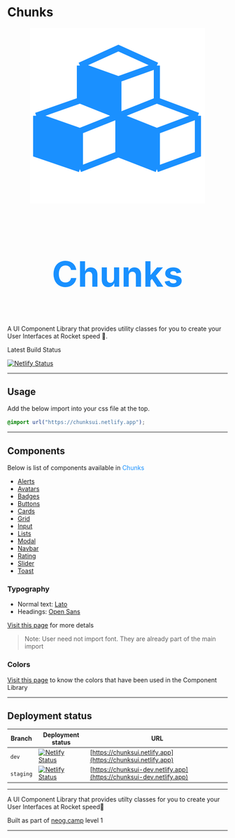 # Chunks

<div style="display: flex; flex-direction:column;align-items: center; justify-content:center;">
  <img style="height: 2.rem" src="./assets/chunks-icon.svg">
  <h1 style="color: #1890ff; font-size: 5rem;border: none">Chunks</h1>
</div>

A UI Component Library that provides utility classes for you to create your User Interfaces at Rocket speed 🚀.

Latest Build Status

[![Netlify Status](https://api.netlify.com/api/v1/badges/7b36e178-fb6e-4c9d-abc7-4b39247a3c65/deploy-status)](https://app.netlify.com/sites/chunksui/deploys)

---

## Usage

Add the below import into your css file at the top.

```css
@import url("https://chunksui.netlify.app");
```

---

## Components

Below is list of components available in <span style="color: #1890ff">Chunks</span>

- [Alerts](https://chunksui.netlify.app/docs/alerts)
- [Avatars](https://chunksui.netlify.app/docs/avatar)
- [Badges](https://chunksui.netlify.app/docs/badge)
- [Buttons](https://chunksui.netlify.app/docs/button)
- [Cards](https://chunksui.netlify.app/docs/card)
- [Grid](https://chunksui.netlify.app/docs/grid)
- [Input](https://chunksui.netlify.app/docs/input)
- [Lists](https://chunksui.netlify.app/docs/lists)
- [Modal](https://chunksui.netlify.app/docs/modal)
- [Navbar](https://chunksui.netlify.app/docs/navbar)
- [Rating](https://chunksui.netlify.app/docs/rating)
- [Slider ](https://chunksui.netlify.app/docs/slider)
- [Toast](https://chunksui.netlify.app/docs/toast)

### Typography

- Normal text: [Lato](https://fonts.google.com/specimen/Lato)
- Headings: [Open Sans](https://fonts.google.com/noto/specimen/Open+Sans)

[Visit this page](https://chunksui.netlify.app/docs/typography) for more detals

> Note: User need not import font. They are already part of the main import

### Colors

[Visit this page](https://chunksui.netlify.app/docs/colors) to know the colors that have been used in the Component Library

---

## Deployment status

| Branch    | Deployment status                                                                                                                                                 | URL                                                                  |
| --------- | ----------------------------------------------------------------------------------------------------------------------------------------------------------------- | -------------------------------------------------------------------- |
| `dev`     | [![Netlify Status](https://api.netlify.com/api/v1/badges/7b36e178-fb6e-4c9d-abc7-4b39247a3c65/deploy-status)](https://app.netlify.com/sites/chunksui/deploys)     | [https://chunksui.netlify.app](https://chunksui.netlify.app)         |
| `staging` | [![Netlify Status](https://api.netlify.com/api/v1/badges/3fcfec50-8599-4842-b5dc-5e92dab93eee/deploy-status)](https://app.netlify.com/sites/chunksui-dev/deploys) | [https://chunksui-dev.netlify.app](https://chunksui-dev.netlify.app) |

---

A UI Component Library that provides utilty classes for you to create your User Interfaces at Rocket speed🚀

Built as part of [neog.camp](https://neog.camp) level 1

---
